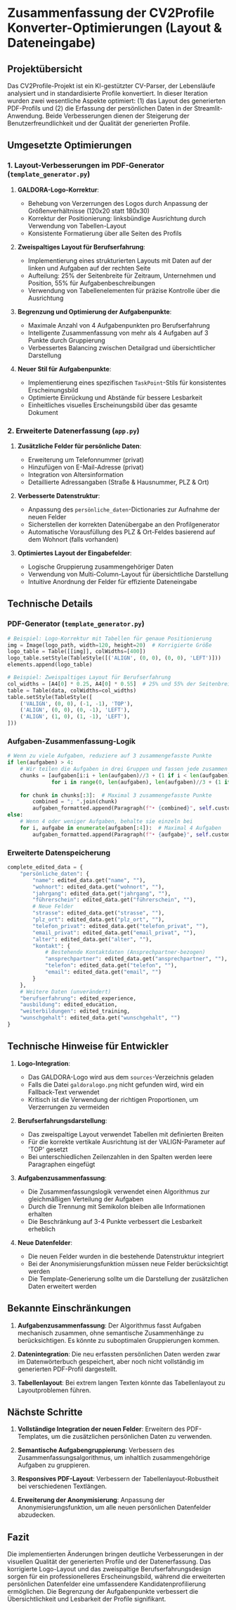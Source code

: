 # Zusammenfassung der CV2Profile Konverter-Optimierungen (Layout & Dateneingabe)

## Projektübersicht

Das CV2Profile-Projekt ist ein KI-gestützter CV-Parser, der Lebensläufe analysiert und in standardisierte Profile konvertiert. In dieser Iteration wurden zwei wesentliche Aspekte optimiert: (1) das Layout des generierten PDF-Profils und (2) die Erfassung der persönlichen Daten in der Streamlit-Anwendung. Beide Verbesserungen dienen der Steigerung der Benutzerfreundlichkeit und der Qualität der generierten Profile.

## Umgesetzte Optimierungen

### 1. Layout-Verbesserungen im PDF-Generator (`template_generator.py`)

1. **GALDORA-Logo-Korrektur**:
   - Behebung von Verzerrungen des Logos durch Anpassung der Größenverhältnisse (120x20 statt 180x30)
   - Korrektur der Positionierung: linksbündige Ausrichtung durch Verwendung von Tabellen-Layout
   - Konsistente Formatierung über alle Seiten des Profils

2. **Zweispaltiges Layout für Berufserfahrung**:
   - Implementierung eines strukturierten Layouts mit Daten auf der linken und Aufgaben auf der rechten Seite
   - Aufteilung: 25% der Seitenbreite für Zeitraum, Unternehmen und Position, 55% für Aufgabenbeschreibungen
   - Verwendung von Tabellenelementen für präzise Kontrolle über die Ausrichtung

3. **Begrenzung und Optimierung der Aufgabenpunkte**:
   - Maximale Anzahl von 4 Aufgabenpunkten pro Berufserfahrung
   - Intelligente Zusammenfassung von mehr als 4 Aufgaben auf 3 Punkte durch Gruppierung
   - Verbessertes Balancing zwischen Detailgrad und übersichtlicher Darstellung

4. **Neuer Stil für Aufgabenpunkte**:
   - Implementierung eines spezifischen `TaskPoint`-Stils für konsistentes Erscheinungsbild
   - Optimierte Einrückung und Abstände für bessere Lesbarkeit
   - Einheitliches visuelles Erscheinungsbild über das gesamte Dokument

### 2. Erweiterte Datenerfassung (`app.py`)

1. **Zusätzliche Felder für persönliche Daten**:
   - Erweiterung um Telefonnummer (privat)
   - Hinzufügen von E-Mail-Adresse (privat)
   - Integration von Altersinformation
   - Detaillierte Adressangaben (Straße & Hausnummer, PLZ & Ort)

2. **Verbesserte Datenstruktur**:
   - Anpassung des `persönliche_daten`-Dictionaries zur Aufnahme der neuen Felder
   - Sicherstellen der korrekten Datenübergabe an den Profilgenerator
   - Automatische Vorausfüllung des PLZ & Ort-Feldes basierend auf dem Wohnort (falls vorhanden)

3. **Optimiertes Layout der Eingabefelder**:
   - Logische Gruppierung zusammengehöriger Daten
   - Verwendung von Multi-Column-Layout für übersichtliche Darstellung
   - Intuitive Anordnung der Felder für effiziente Dateneingabe

## Technische Details

### PDF-Generator (`template_generator.py`)

```python
# Beispiel: Logo-Korrektur mit Tabellen für genaue Positionierung
img = Image(logo_path, width=120, height=20)  # Korrigierte Größe
logo_table = Table([[img]], colWidths=[400])
logo_table.setStyle(TableStyle([('ALIGN', (0, 0), (0, 0), 'LEFT')]))
elements.append(logo_table)

# Beispiel: Zweispaltiges Layout für Berufserfahrung
col_widths = [A4[0] * 0.25, A4[0] * 0.55]  # 25% und 55% der Seitenbreite
table = Table(data, colWidths=col_widths)
table.setStyle(TableStyle([
    ('VALIGN', (0, 0), (-1, -1), 'TOP'),
    ('ALIGN', (0, 0), (0, -1), 'LEFT'),
    ('ALIGN', (1, 0), (1, -1), 'LEFT'),
]))
```

### Aufgaben-Zusammenfassung-Logik

```python
# Wenn zu viele Aufgaben, reduziere auf 3 zusammengefasste Punkte
if len(aufgaben) > 4:
    # Wir teilen die Aufgaben in drei Gruppen und fassen jede zusammen
    chunks = [aufgaben[i:i + len(aufgaben)//3 + (1 if i < len(aufgaben) % 3 else 0)] 
              for i in range(0, len(aufgaben), len(aufgaben)//3 + (1 if 0 < len(aufgaben) % 3 else 0))]
    
    for chunk in chunks[:3]:  # Maximal 3 zusammengefasste Punkte
        combined = "; ".join(chunk)
        aufgaben_formatted.append(Paragraph(f"• {combined}", self.custom_styles['Normal']))
else:
    # Wenn 4 oder weniger Aufgaben, behalte sie einzeln bei
    for i, aufgabe in enumerate(aufgaben[:4]):  # Maximal 4 Aufgaben
        aufgaben_formatted.append(Paragraph(f"• {aufgabe}", self.custom_styles['Normal']))
```

### Erweiterte Datenspeicherung

```python
complete_edited_data = {
    "persönliche_daten": {
        "name": edited_data.get("name", ""),
        "wohnort": edited_data.get("wohnort", ""),
        "jahrgang": edited_data.get("jahrgang", ""),
        "führerschein": edited_data.get("führerschein", ""),
        # Neue Felder
        "strasse": edited_data.get("strasse", ""),
        "plz_ort": edited_data.get("plz_ort", ""),
        "telefon_privat": edited_data.get("telefon_privat", ""),
        "email_privat": edited_data.get("email_privat", ""),
        "alter": edited_data.get("alter", ""),
        "kontakt": {
            # Bestehende Kontaktdaten (Ansprechpartner-bezogen)
            "ansprechpartner": edited_data.get("ansprechpartner", ""),
            "telefon": edited_data.get("telefon", ""),
            "email": edited_data.get("email", "")
        }
    },
    # Weitere Daten (unverändert)
    "berufserfahrung": edited_experience,
    "ausbildung": edited_education,
    "weiterbildungen": edited_training,
    "wunschgehalt": edited_data.get("wunschgehalt", "")
}
```

## Technische Hinweise für Entwickler

1. **Logo-Integration**:
   - Das GALDORA-Logo wird aus dem `sources`-Verzeichnis geladen
   - Falls die Datei `galdoralogo.png` nicht gefunden wird, wird ein Fallback-Text verwendet
   - Kritisch ist die Verwendung der richtigen Proportionen, um Verzerrungen zu vermeiden

2. **Berufserfahrungsdarstellung**:
   - Das zweispaltige Layout verwendet Tabellen mit definierten Breiten
   - Für die korrekte vertikale Ausrichtung ist der VALIGN-Parameter auf 'TOP' gesetzt
   - Bei unterschiedlichen Zeilenzahlen in den Spalten werden leere Paragraphen eingefügt

3. **Aufgabenzusammenfassung**:
   - Die Zusammenfassungslogik verwendet einen Algorithmus zur gleichmäßigen Verteilung der Aufgaben
   - Durch die Trennung mit Semikolon bleiben alle Informationen erhalten
   - Die Beschränkung auf 3-4 Punkte verbessert die Lesbarkeit erheblich

4. **Neue Datenfelder**:
   - Die neuen Felder wurden in die bestehende Datenstruktur integriert
   - Bei der Anonymisierungsfunktion müssen neue Felder berücksichtigt werden
   - Die Template-Generierung sollte um die Darstellung der zusätzlichen Daten erweitert werden

## Bekannte Einschränkungen

1. **Aufgabenzusammenfassung**: Der Algorithmus fasst Aufgaben mechanisch zusammen, ohne semantische Zusammenhänge zu berücksichtigen. Es könnte zu suboptimalen Gruppierungen kommen.

2. **Datenintegration**: Die neu erfassten persönlichen Daten werden zwar im Datenwörterbuch gespeichert, aber noch nicht vollständig im generierten PDF-Profil dargestellt.

3. **Tabellenlayout**: Bei extrem langen Texten könnte das Tabellenlayout zu Layoutproblemen führen.

## Nächste Schritte

1. **Vollständige Integration der neuen Felder**: Erweitern des PDF-Templates, um die zusätzlichen persönlichen Daten zu verwenden.

2. **Semantische Aufgabengruppierung**: Verbessern des Zusammenfassungsalgorithmus, um inhaltlich zusammengehörige Aufgaben zu gruppieren.

3. **Responsives PDF-Layout**: Verbessern der Tabellenlayout-Robustheit bei verschiedenen Textlängen.

4. **Erweiterung der Anonymisierung**: Anpassung der Anonymisierungsfunktion, um alle neuen persönlichen Datenfelder abzudecken.

## Fazit

Die implementierten Änderungen bringen deutliche Verbesserungen in der visuellen Qualität der generierten Profile und der Datenerfassung. Das korrigierte Logo-Layout und das zweispaltige Berufserfahrungsdesign sorgen für ein professionelleres Erscheinungsbild, während die erweiterten persönlichen Datenfelder eine umfassendere Kandidatenprofilierung ermöglichen. Die Begrenzung der Aufgabenpunkte verbessert die Übersichtlichkeit und Lesbarkeit der Profile signifikant. 
